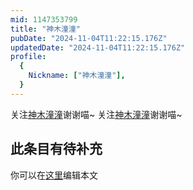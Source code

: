 ```yaml
---
mid: 1147353799
title: "神木潼潼"
pubDate: "2024-11-04T11:22:15.176Z"
updatedDate: "2024-11-04T11:22:15.176Z"
profile:
  {
    Nickname: ["神木潼潼"],
  }
---
```


关注[神木潼潼](https://space.bilibili.com/1147353799)谢谢喵~ 关注[神木潼潼](https://space.bilibili.com/1147353799)谢谢喵~

## 此条目有待补充
你可以在[这里](https://github.com/Yuhanawa/VTuber.ICU-Content/edit/master/v/神木潼潼/index.md)编辑本文
